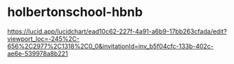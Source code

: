 # holbertonschool-hbnb

https://lucid.app/lucidchart/ead10c62-227f-4a91-a6b9-17bb263cfada/edit?viewport_loc=-245%2C-656%2C2977%2C1318%2C0_0&invitationId=inv_b5f04cfc-133b-402c-ae6e-539978a8b221

